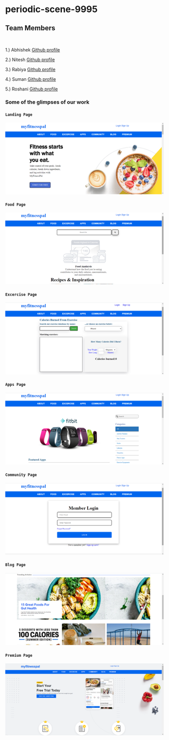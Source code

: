 # periodic-scene-9995

<h2>Team Members</h2>
<br/>

1.) Abhishek [Github profile](https://github.com/abhidas0810)

2.) Nitesh [Github profile](https://github.com/nitesh852)

3.) Rabiya [Github profile](https://github.com/Rabiyanaz)

4.) Suman [Github profile](https://github.com/dhullsuman)

5.) Roshani [Github profile](https://github.com/RoshaniChouhan)


### Some of the glimpses of our work

#### `Landing Page`
![img](https://github.com/abhidas0810/periodic-scene-9995/blob/main/readme_docs/1.png)
<br/>
#### `Food Page`
![img](https://github.com/abhidas0810/periodic-scene-9995/blob/main/readme_docs/2.png)
<br/>
#### `Excercise Page`
![img](https://github.com/abhidas0810/periodic-scene-9995/blob/main/readme_docs/3.png)
<br/>
#### `Apps Page`
![img](https://github.com/abhidas0810/periodic-scene-9995/blob/main/readme_docs/4.png)
<br/>
#### `Community Page`
![img](https://github.com/abhidas0810/periodic-scene-9995/blob/main/readme_docs/5.png)
<br/>
#### `Blog Page`
![img](https://github.com/abhidas0810/periodic-scene-9995/blob/main/readme_docs/6.png)
<br/>
#### `Premium Page`
![img](https://github.com/abhidas0810/periodic-scene-9995/blob/main/readme_docs/7.png)
<br/>


